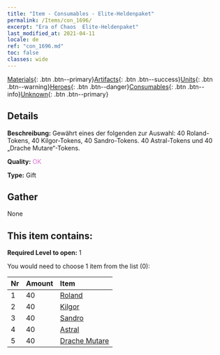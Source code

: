 ```yaml
---
title: "Item - Consumables - Elite-Heldenpaket"
permalink: /Items/con_1696/
excerpt: "Era of Chaos  Elite-Heldenpaket"
last_modified_at: 2021-04-11
locale: de
ref: "con_1696.md"
toc: false
classes: wide
---
```

 [Materials](/de/Items/){: .btn .btn--primary}[Artifacts](/de/Items/Artifacts/){: .btn .btn--success}[Units](/de/Items/Units/){: .btn .btn--warning}[Heroes](/de/Items/Heroes/){: .btn .btn--danger}[Consumables](/de/Items/Consumables/){: .btn .btn--info}[Unknown](/de/Items/Unknown/){: .btn .btn--primary}

## Details
 **Beschreibung:** Gewährt eines der folgenden zur Auswahl: 40 Roland-Tokens, 40 Kilgor-Tokens, 40 Sandro-Tokens. 40 Astral-Tokens und 40 „Drache Mutare“-Tokens.

 **Quality:** <span style="color: #DA70D6">OK</span>

 **Type:** Gift

## Gather

  None

## This item contains:

 **Required Level to open:** 1

 You would need to choose 1 item from the list (0):

  | Nr | Amount |     Item    |
  |:---|:-------|:------------|
  | 1 | 40 | [Roland](/de/Items/her_362/) | 
  | 2 | 40 | [Kilgor](/de/Items/her_374/) | 
  | 3 | 40 | [Sandro](/de/Items/her_371/) | 
  | 4 | 40 | [Astral](/de/Items/her_388/) | 
  | 5 | 40 | [Drache Mutare](/de/Items/her_390/) | 
